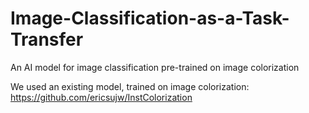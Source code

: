# Image-Classification-as-a-Task-Transfer
An AI model for image classification pre-trained on image colorization

We used an existing model, trained on image colorization:
https://github.com/ericsujw/InstColorization


